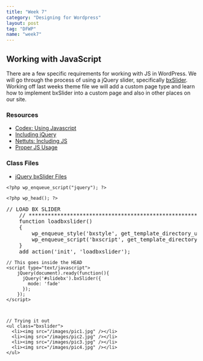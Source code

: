 ```yaml
---
title: "Week 7"
category: "Designing for Wordpress"
layout: post
tag: "DFWP"
name: "week7"
---
```


## Working with JavaScript

There are a few specific requirements for working with JS in WordPress. We will go through the process of using a jQuery slider, specifically [bxSlider](http://bxslider.com/). Working off last weeks theme file we will add a custom page type and learn how to implement bxSlider into a custom page and also in other places on our site. 

### Resources

* [Codex: Using Javascript](http://codex.wordpress.org/Using_Javascript)
* [Including jQuery](http://digwp.com/2009/06/including-jquery-in-wordpress-the-right-way/)
* [Nettuts: Including JS](http://wp.tutsplus.com/articles/how-to-include-javascript-and-css-in-your-wordpress-themes-and-plugins/)
* [Proper JS Usage](http://wp.tutsplus.com/articles/cheat-sheets/the-complete-guide-to-proper-javascript-usage-with-wordpress/)

### Class Files

* [jQuery bxSlider Files](media/wordpress/jquery.bxslider.zip)


`<?php wp_enqueue_script("jquery"); ?>`

`<?php wp_head(); ?>`



<pre>// LOAD BX SLIDER
	// *********************************************************
	function loadbxslider()
	{
	    wp_enqueue_style('bxstyle', get_template_directory_uri() . '/css/bxslider/jquery.bxslider.css');
	    wp_enqueue_script('bxscript', get_template_directory_uri() . '/js/bxslider/jquery.bxslider.min.js', array('jquery'));
	}
	add_action('init', 'loadbxslider');
</pre>


	// This goes inside the HEAD
	<script type="text/javascript">
		jQuery(document).ready(function(){
		  jQuery('#slidebx').bxSlider({
		    mode: 'fade'
		  });
		});
	</script>



	// Trying it out
	<ul class="bxslider">
	  <li><img src="/images/pic1.jpg" /></li>
	  <li><img src="/images/pic2.jpg" /></li>
	  <li><img src="/images/pic3.jpg" /></li>
	  <li><img src="/images/pic4.jpg" /></li>
	</ul>
